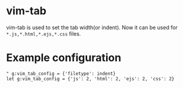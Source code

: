 # vim-tab

vim-tab is used to set the tab width(or indent). 
Now it can be used for `*.js,*.html,*.ejs,*.css` files.

# Example configuration

```vim
" g:vim_tab_config = {'filetype': indent}
let g:vim_tab_config = {'js': 2, 'html': 2, 'ejs': 2, 'css': 2}
```
